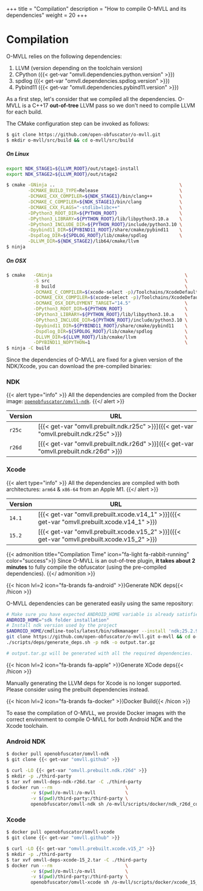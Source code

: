 +++
title       = "Compilation"
description = "How to compile O-MVLL and its dependencies"
weight      = 20
+++

# Compilation

O-MVLL relies on the following dependencies:

1. LLVM (version depending on the toolchain version)
2. CPython ({{< get-var "omvll.dependencies.python.version" >}})
3. spdlog ({{< get-var "omvll.dependencies.spdlog.version" >}})
4. Pybind11 ({{< get-var "omvll.dependencies.pybind11.version" >}})

As a first step, let's consider that we compiled all the dependencies.
O-MVLL is a C++17 **out-of-tree** LLVM pass so we don't need to compile LLVM for each build.

The CMake configuration step can be invoked as follows:

```bash
$ git clone https://github.com/open-obfuscator/o-mvll.git
$ mkdir o-mvll/src/build && cd o-mvll/src/build
```

##### On Linux

```bash
export NDK_STAGE1=${LLVM_ROOT}/out/stage1-install
export NDK_STAGE2=${LLVM_ROOT}/out/stage2

$ cmake -GNinja ..                                              \
        -DCMAKE_BUILD_TYPE=Release                              \
        -DCMAKE_CXX_COMPILER=${NDK_STAGE1}/bin/clang++          \
        -DCMAKE_C_COMPILER=${NDK_STAGE1}/bin/clang              \
        -DCMAKE_CXX_FLAGS="-stdlib=libc++"                      \
        -DPython3_ROOT_DIR=${PYTHON_ROOT}                       \
        -DPython3_LIBRARY=${PYTHON_ROOT}/lib/libpython3.10.a    \
        -DPython3_INCLUDE_DIR=${PYTHON_ROOT}/include/python3.10 \
        -Dpybind11_DIR=${PYBIND11_ROOT}/share/cmake/pybind11    \
        -Dspdlog_DIR=${SPDLOG_ROOT}/lib/cmake/spdlog            \
        -DLLVM_DIR=${NDK_STAGE2}/lib64/cmake/llvm
$ ninja
```

##### On OSX

```bash
$ cmake   -GNinja                                                 \
          -S src                                                  \
          -B build                                                \
          -DCMAKE_C_COMPILER=$(xcode-select -p)/Toolchains/XcodeDefault.xctoolchain/usr/bin/clang              \
          -DCMAKE_CXX_COMPILER=$(xcode-select -p)/Toolchains/XcodeDefault.xctoolchain/usr/bin/clang++            \
          -DCMAKE_OSX_DEPLOYMENT_TARGET="14.5"                    \
          -DPython3_ROOT_DIR=${PYTHON_ROOT}                       \
          -DPython3_LIBRARY=${PYTHON_ROOT}/lib/libpython3.10.a    \
          -DPython3_INCLUDE_DIR=${PYTHON_ROOT}/include/python3.10 \
          -Dpybind11_DIR=${PYBIND11_ROOT}/share/cmake/pybind11    \
          -Dspdlog_DIR=${SPDLOG_ROOT}/lib/cmake/spdlog            \
          -DLLVM_DIR=${LLVM_ROOT}/lib/cmake/llvm                  \
          -DPYBIND11_NOPYTHON=1                                   \
$ ninja -C build
```

Since the dependencies of O-MVLL are fixed for a given version of the NDK/Xcode, you can download the
pre-compiled binaries:

### NDK

{{< alert type="info" >}}
All the dependencies are compiled from the Docker image: [`openobfuscator/omvll-ndk`](https://hub.docker.com/r/openobfuscator/omvll-ndk).
{{</ alert >}}

| Version | URL                                                                                  |
|---------|--------------------------------------------------------------------------------------|
| `r25c`   | [{{< get-var "omvll.prebuilt.ndk.r25c" >}}]({{< get-var "omvll.prebuilt.ndk.r25c" >}}) |
| `r26d`   | [{{< get-var "omvll.prebuilt.ndk.r26d" >}}]({{< get-var "omvll.prebuilt.ndk.r26d" >}}) |

### Xcode

{{< alert type="info" >}}
All the dependencies are compiled with both architectures: `arm64` & `x86-64` from an Apple M1.
{{</ alert >}}

| Version  | URL                                                                                      |
|----------|------------------------------------------------------------------------------------------|
| `14.1` | [{{< get-var "omvll.prebuilt.xcode.v14_1" >}}]({{< get-var "omvll.prebuilt.xcode.v14_1" >}}) |
| `15.2` | [{{< get-var "omvll.prebuilt.xcode.v15_2" >}}]({{< get-var "omvll.prebuilt.xcode.v15_2" >}}) |

{{< admonition title="Compilation Time" icon="fa-light fa-rabbit-running" color="success">}}
Since O-MVLL is an out-of-tree plugin, **it takes about 2 minutes** to fully compile the obfuscator (using
the pre-compiled dependencies).
{{</ admonition >}}

{{< hicon lvl=2 icon="fa-brands fa-android" >}}Generate NDK deps{{< /hicon >}}

O-MVLL dependencies can be generated easily using the same repository:

```bash
# Make sure you have expected ANDROID_HOME variable is already satisfied
ANDROID_HOME="sdk folder installation"
# Install ndk version used by the project
$ANDROID_HOME/cmdline-tools/latest/bin/sdkmanager --install 'ndk;25.2.9519653'
git clone https://github.com/open-obfuscator/o-mvll.git o-mvll && cd o-mvll
./scripts/deps/generate_deps.sh -p ndk -o output.tar.gz

# output.tar.gz will be generated with all the required dependencies.
```

{{< hicon lvl=2 icon="fa-brands fa-apple" >}}Generate XCode deps{{< /hicon >}}

Manually generating the LLVM deps for Xcode is no longer supported.
Please consider using the prebuilt dependencies instead.

{{< hicon lvl=2 icon="fa-brands fa-docker" >}}Docker Build{{< /hicon >}}

To ease the compilation of O-MVLL, we provide Docker images with the correct environment to
compile O-MVLL for both Android NDK and the Xcode toolchain.

### Android NDK

```bash
$ docker pull openobfuscator/omvll-ndk
$ git clone {{< get-var "omvll.github" >}}

$ curl -LO {{< get-var "omvll.prebuilt.ndk.r26d" >}}
$ mkdir -p ./third-party
$ tar xvf omvll-deps-ndk-r26d.tar -C ./third-party
$ docker run --rm                           \
         -v $(pwd)/o-mvll:/o-mvll           \
         -v $(pwd)/third-party:/third-party \
         openobfuscator/omvll-ndk sh /o-mvll/scripts/docker/ndk_r26d_compile.sh
```

### Xcode

```bash
$ docker pull openobfuscator/omvll-xcode
$ git clone {{< get-var "omvll.github" >}}

$ curl -LO {{< get-var "omvll.prebuilt.xcode.v15_2" >}}
$ mkdir -p ./third-party
$ tar xvf omvll-deps-xcode-15_2.tar -C ./third-party
$ docker run --rm                           \
         -v $(pwd)/o-mvll:/o-mvll           \
         -v $(pwd)/third-party:/third-party \
         openobfuscator/omvll-xcode sh /o-mvll/scripts/docker/xcode_15_compile.sh

```
